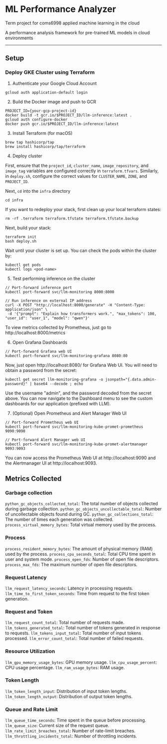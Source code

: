 # ML Performance Analyzer

Term project for coms6998 applied machine learning in the cloud

A performance analysis framework for pre-trained ML models in cloud environments

---

## Setup

### Deploy GKE Cluster using Terraform

1. Authenticate your Google Cloud Account

```
gcloud auth application-default login
```

2. Build the Docker image and push to GCR

```
PROJECT_ID={your-gcp-project-id}
docker build -t gcr.io/$PROJECT_ID/llm-inference:latest .
gcloud auth configure-docker
docker push gcr.io/$PROJECT_ID/llm-inference:latest
```

3. Install Terraform (for macOS)

```
brew tap hashicorp/tap
brew install hashicorp/tap/terraform
```

4. Deploy cluster

First, ensure that the `project_id`, `cluster_name`, `image_repository`, and `image_tag` variables are configured correctly in `terraform.tfvars`. Similarly, in `deploy.sh`, configure the correct values for `CLUSTER_NAME`, `ZONE`, and `PROJECT_ID`.

Next, `cd` into the `infra` directory

```
cd infra
```

If you want to redeploy your stack, first clean up your local terraform states:

```
rm -rf .terraform terraform.tfstate terraform.tfstate.backup
```

Next, build your stack:

```
terraform init
bash deploy.sh
```

Wait until your cluster is set up. You can check the pods within the cluster by:

```
kubectl get pods
kubectl logs <pod-name>
```

5. Test performing inference on the cluster

```
// Port-forward inference port
kubectl port-forward svc/llm-monitoring 8000:8000

// Run inference on external IP address
curl -X POST "http://localhost:8000/generate" -H "Content-Type: application/json" \
 -d '{"prompt": "Explain how transformers work.", "max_tokens": 100, "user_id": "user_1", "model": "qwen"}'
```

To view metrics collected by Prometheus, just go to http://localhost:8000/metrics

6. Open Grafana Dashboards

```
// Port-forward Grafana web UI
kubectl port-forward svc/llm-monitoring-grafana 8080:80
```

Now, just open http://localhost:8080/ for Grafana Web UI. You will need to obtain a password from the secret:

```
kubectl get secret llm-monitoring-grafana -o jsonpath="{.data.admin-password}" | base64 --decode ; echo
```

Use the username "admin", and the password decoded from the secret above. You can now navigate to the Dashboard menu to see the custom dashboards for our application (prefixed with LLM).

7. (Optional) Open Prometheus and Alert Manager Web UI

```
// Port-forward Prometheus web UI
kubectl port-forward svc/llm-monitoring-kube-promet-prometheus 9090:9090

// Port-forward Alert Manager web UI
kubectl port-forward svc/llm-monitoring-kube-promet-alertmanager 9093:9093
```

You can now access the Prometheus Web UI at http://localhost:9090 and the Alertmanager UI at http://localhost:9093.

## Metrics Collected

### Garbage collection

`python_gc_objects_collected_total`: The total number of objects collected during garbage collection.
`python_gc_objects_uncollectable_total`: Number of uncollectable objects found during GC.
`python_gc_collections_total`: The number of times each generation was collected.
`process_virtual_memory_bytes`: Total virtual memory used by the process.

### Process

`process_resident_memory_bytes`: The amount of physical memory (RAM) used by the process.
`process_cpu_seconds_total`: Total CPU time spent in user and system mode.
`process_open_fds`: Number of open file descriptors.
`process_max_fds`: The maximum number of open file descriptors.

### Request Latency

`llm_request_latency_seconds`: Latency in processing requests.
`llm_time_to_first_token_seconds`: Time from request to the first token generation.

### Request and Token

`llm_request_count_total`: Total number of requests made.
`llm_tokens_generated_total`: Total number of tokens generated in response to requests.
`llm_tokens_input_total`: Total number of input tokens processed.
`llm_error_count_total`: Total number of failed requests.

### Resource Utilization

`llm_gpu_memory_usage_bytes`: GPU memory usage.
`llm_cpu_usage_percent`: CPU usage percentage.
`llm_ram_usage_bytes`: RAM usage.

### Token Length

`llm_token_length_input`: Distribution of input token lengths.
`llm_token_length_output`: Distribution of output token lengths.

### Queue and Rate Limit

`llm_queue_time_seconds`: Time spent in the queue before processing.
`llm_queue_size`: Current size of the request queue.
`llm_rate_limit_breaches_total`: Number of rate-limit breaches.
`llm_throttling_incidents_total`: Number of throttling incidents.
